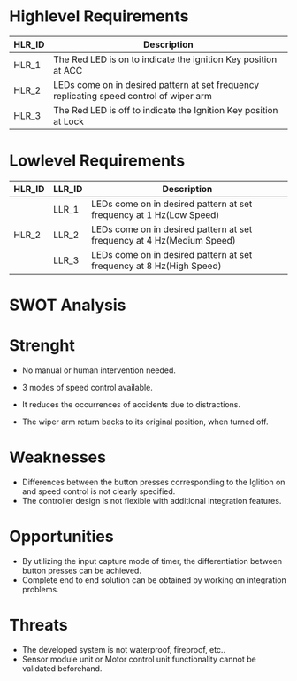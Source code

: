 # Highlevel Requirements
| HLR_ID  | Description |
| ------------- | ------------- |
| HLR_1  | The Red LED is on to indicate the ignition Key position at ACC  |
| HLR_2  | LEDs come on in desired pattern at set frequency replicating speed control of wiper arm  |
| HLR_3 | The Red LED is off to indicate the Ignition Key position at Lock |

# Lowlevel Requirements
| HLR_ID  | LLR_ID | Description |
| --- | ----- | ------------- |
|   | LLR_1 | LEDs come on in desired pattern at set frequency at 1 Hz(Low Speed)     |
| HLR_2  | LLR_2 | LEDs come on in desired pattern at set frequency at 4 Hz(Medium Speed)   |
| | LLR_3 | LEDs come on in desired pattern at set frequency at 8 Hz(High Speed) |

# SWOT Analysis
# Strenght
* No manual or human intervention needed.

* 3 modes of speed control available.

* It reduces the occurrences of accidents due to distractions.

* The wiper arm return backs to its original position, when turned off.
# Weaknesses
* Differences between the button presses corresponding to the Iglition on and speed control is not clearly specified.
*  The controller design is not flexible with additional integration features.
# Opportunities
* By utilizing the input capture mode of timer, the differentiation between button presses can be achieved.
* Complete end to end solution can be obtained by working on integration problems.
# Threats
* The developed system is not waterproof, fireproof, etc..
* Sensor module unit or Motor control unit functionality cannot be validated beforehand.
